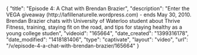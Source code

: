 {
    "title": "Episode 4: A Chat with Brendan Brazier",
    "description": "Enter the VEGA giveaway (http:\/\/lafillenaturelle.wordpress.com) - ends May 30, 2010.  Brendan Brazier chats with University of Waterloo student about Thrive Fitness, training, staying fit on the road, and tips for staying healthy as a young college studen",
    "videoid": "165664",
    "date_created": "1399316178",
    "date_modified": "1418181406",
    "type": "captivate",
    "layout": "video",
    "url": "\/v\/episode-4-a-chat-with-brendan-brazier\/165664"
}